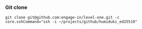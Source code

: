 ### Git clone
```
git clone git@github.com:engage-in/level-one.git -c core.sshCommand="ssh -i ~/projects/github/humiduki_ed25519"
```

